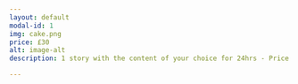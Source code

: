 ```yaml
---
layout: default
modal-id: 1
img: cake.png
price: £30
alt: image-alt
description: 1 story with the content of your choice for 24hrs - Price: £30

---
```

